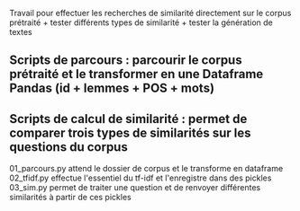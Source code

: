 Travail pour effectuer les recherches de similarité directement sur le corpus prétraité + tester différents types de similarité + tester la génération de textes

## Scripts de parcours : parcourir le corpus prétraité et le transformer en une Dataframe Pandas (id + lemmes + POS + mots)
## Scripts de calcul de similarité : permet de comparer trois types de similarités sur les questions du corpus 

01_parcours.py attend le dossier de corpus et le transforme en dataframe
02_tfidf.py effectue l'essentiel du tf-idf et l'enregistre dans des pickles
03_sim.py permet de traiter une question et de renvoyer différentes similarités à partir de ces pickles
